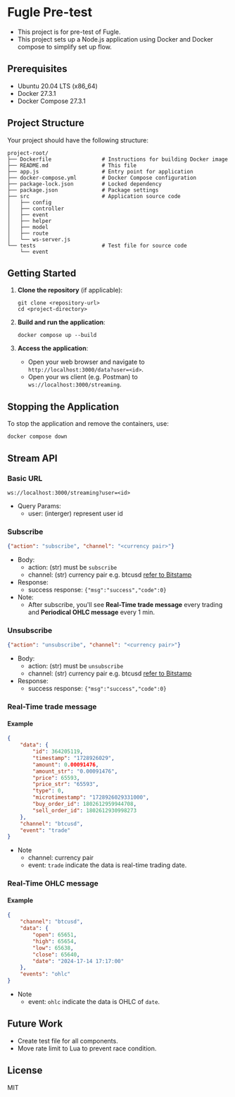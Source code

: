 # Fugle Pre-test
- This project is for pre-test of Fugle.
- This project sets up a Node.js application using Docker and Docker compose to simplify set up flow.

## Prerequisites
- Ubuntu 20.04 LTS (x86_64)
- Docker 27.3.1
- Docker Compose 27.3.1


## Project Structure

Your project should have the following structure:

```
project-root/
├── Dockerfile                # Instructions for building Docker image 
├── README.md                 # This file
├── app.js                    # Entry point for application 
├── docker-compose.yml        # Docker Compose configuration
├── package-lock.json         # Locked dependency 
├── package.json              # Package settings
├── src                       # Application source code
│   ├── config
│   ├── controller
│   ├── event
│   ├── helper
│   ├── model
│   ├── route
│   └── ws-server.js
└── tests                     # Test file for source code
    └── event

```

## Getting Started

1. **Clone the repository** (if applicable):
   ```
   git clone <repository-url>
   cd <project-directory>
   ```

2. **Build and run the application**:
   ```
   docker compose up --build
   ```

3. **Access the application**:
   - Open your web browser and navigate to `http://localhost:3000/data?user=<id>`.
   - Open your ws client (e.g. Postman) to `ws://localhost:3000/streaming`.

## Stopping the Application

To stop the application and remove the containers, use:
```
docker compose down
```
## Stream API
### Basic URL
`ws://localhost:3000/streaming?user=<id>`
- Query Params:
  - user: (interger) represent user id
### Subscribe
```json
{"action": "subscribe", "channel": "<currency pair>"}
```
- Body:
  - action: (str) must be `subscribe`
  - channel: (str) currency pair e.g. btcusd [refer to Bitstamp](https://www.bitstamp.net/websocket/v2/)
- Response:
  - success response: `{"msg":"success","code":0}`
- Note:
  - After subscribe, you'll see **Real-Time trade message** every trading and **Periodical OHLC message** every 1 min.
### Unsubscribe
```json
{"action": "unsubscribe", "channel": "<currency pair>"}
```
- Body:
  - action: (str) must be `unsubscribe`
  - channel: (str) currency pair e.g. btcusd [refer to Bitstamp](https://www.bitstamp.net/websocket/v2/)
- Response:
  - success response: `{"msg":"success","code":0}`

### 
### Real-Time trade message
#### Example
```json
{
    "data": {
        "id": 364205119,
        "timestamp": "1728926029",
        "amount": 0.00091476,
        "amount_str": "0.00091476",
        "price": 65593,
        "price_str": "65593",
        "type": 0,
        "microtimestamp": "1728926029331000",
        "buy_order_id": 1802612959944708,
        "sell_order_id": 1802612930998273
    },
    "channel": "btcusd", 
    "event": "trade"
}
```
- Note
    - channel: currency pair
    - event: `trade` indicate the data is real-time trading date.
### Real-Time OHLC message
#### Example
```json
{
    "channel": "btcusd",
    "data": {
        "open": 65651,
        "high": 65654,
        "low": 65638,
        "close": 65640,
        "date": "2024-17-14 17:17:00"
    },
    "events": "ohlc"
}
```
- Note
    - event: `ohlc` indicate the data is OHLC of `date`.
## Future Work
- Create test file for all components.
- Move rate limit to Lua to prevent race condition.


## License
MIT
